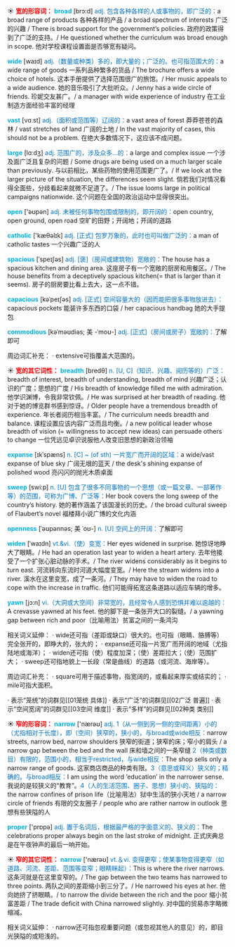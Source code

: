 ☀ <font color="red">**宽的形容词：**</font>
<font color="sky blue">**broad**</font> [brɔ:d] 
<font color="#0070c0">adj. 包含各种各样的人或事物的，即广泛的：</font>a broad range of products 各种各样的产品 / a broad spectrum of interests 广泛的兴趣 / There is broad support for the government’s policies. 政府的政策得到了广泛的支持。/ He questioned whether the curriculum was broad enough in scope. 他对学校课程设置面是否够宽有疑问。

<font color="sky blue">**wide**</font> [waɪd] 
<font color="#0070c0">adj.（数量或种类）多的，即大量的；广泛的。也可指范围大的：</font>a wide range of goods 一系列品种繁多的货品 / The brochure offers a wide choice of hotels. 这本手册提供了选择范围很广的旅馆。/ Her music appeals to a wide audience. 她的音乐吸引了大批听众。/ Jenny has a wide circle of friends. 珍妮交友甚广。/ a manager with wide experience of industry 在工业制造方面经验丰富的经理

<font color="sky blue">**vast**</font> [vɑːst] 
<font color="#0070c0">adj.（面积或范围等）辽阔的：</font>a vast area of forest 莽莽苍苍的森林 / vast stretches of land 广阔的土地 / In the vast majority of cases, this should not be a problem. 在绝大多数情况下，这应该不成问题。

<font color="sky blue">**large**</font> [lɑːdӡ] 
<font color="#0070c0">adj. 范围广的，涉及众多…的：</font>a large and complex issue 一个涉及面广泛且复杂的问题 / Some drugs are being used on a much larger scale than previously. 与以前相比，某些药物的使用范围更广了。/ If we look at the larger picture of the situation, the differences seem slight. 倘若我们对情况看得全面些，分歧看起来就微不足道了。/ The issue looms large in political campaigns nationwide. 这个问题在全国的政治运动中显得很突出。

<font color="sky blue">**open**</font> ['əʊpən] 
<font color="#0070c0">adj. 未被任何事物包围或限制的，即开阔的：</font>open country, open ground, open road 空旷的田野；开阔地；开阔的道路

<font color="sky blue">**catholic**</font> ['kæθəlɪk] 
<font color="#0070c0">adj. [正式] 包罗万象的，此时也可叫做广泛的：</font>a man of catholic tastes 一个兴趣广泛的人
           
<font color="sky blue">**spacious**</font> [ˈspeɪʃəs]
<font color="#0070c0">adj. [褒]（房间或建筑物）宽敞的：</font>The house has a spacious kitchen and dining area. 这座房子有一个宽敞的厨房和用餐区。/ The house benefits from a deceptively spacious kitchen(= that is larger than it seems). 房子的厨房要比看上去大，这一点不错。

<font color="sky blue">**capacious**</font> [kəˈpeɪʃəs]
<font color="#0070c0">adj. [正式] 空间容量大的（因而能把很多事物放进去）：</font>capacious pockets 能装许多东西的口袋 / her capacious handbag 她的大手提包

<font color="sky blue">**commodious**</font> [kəˈməʊdiəs; 美 -ˈmoʊ-]
<font color="#0070c0">adj. [正式]（房间或房子）宽敞的：</font>了解即可

周边词汇补充：
· extensive可指覆盖大范围的。

☀ <font color="red">**宽的其它词性：**</font>
<font color="sky blue">**breadth**</font> [bredθ]
<font color="#0070c0">n. [U, C]（知识、兴趣、阅历等的）广泛：</font>breadth of interest, breadth of understanding, breadth of mind 兴趣广泛；认识的广度；思想的广度 / His breadth of knowledge filled me with admiration. 他学识渊博，令我非常钦佩。/ He was surprised at her breadth of reading. 他对于她的博览群书感到惊讶。/ Older people have a tremendous breadth of experience. 年长者阅历相当丰富。/ The curriculum needs breadth and balance. 课程设置应该内容广泛而且均衡。/ a new political leader whose breadth of vision (= willingness to accept new ideas) can persuade others to change 一位凭远见卓识说服他人改变旧思想的新政治领袖
  
<font color="sky blue">**expanse**</font> [ɪkˈspæns]
<font color="#0070c0">n. [C] ~ (of sth) 一片宽广而开阔的区域：</font>a wide/vast expanse of blue sky 广阔无垠的蓝天 / the desk's shining expanse of polished wood 亮闪闪的抛光木质桌面

<font color="sky blue">**sweep**</font> [swi:p] 
<font color="#0070c0">n. [U] 包含了很多不同事物的一个思想（或一篇文章、一部著作等）的范围，可称为广博、广泛等：</font>Her book covers the long sweep of the country’s history. 她的著作涵盖了该国漫长的历史。/ the broad cultural sweep of Flaubert’s novel 福楼拜小说广博的文化内涵
                      
<font color="sky blue">**openness**</font> [ˈəʊpənnəs; 美 ˈoʊ-]
<font color="#0070c0">n. [U] 空间上的开阔：</font>了解即可

<font color="sky blue">**widen**</font> [ˈwaɪdn]
<font color="#0070c0">vt.&vi.（使）变宽：</font>Her eyes widened in surprise. 她惊讶地睁大了眼睛。/ He had an operation last year to widen a heart artery. 去年他接受了一个扩张心脏动脉的手术。/ The river widens considerably as it begins to turn east. 河流转向东流时河道大幅度变宽。/ Here the stream widens into a river. 溪水在这里变宽，成了一条河。/ They may have to widen the road to cope with the increase in traffic. 他们可能得拓宽这条道路以适应车辆的增多。

<font color="sky blue">**yawn**</font> [jɔ:n] 
<font color="#0070c0">vi.（大洞或大空间）非常宽的，且经常令人感到恐惧并难以逾越的：</font>A crevasse yawned at his feet. 他的脚下是一条张开大口的裂缝。/ a yawning gap between rich and poor（比喻用法）贫富之间的一条鸿沟

相关词义延伸：
· wide还可指（差距或缺口）很大的。也可指（眼睛、胳膊等）完全张开的，即睁大的，张大的；
· expanse还可指一片宽广而开阔的地域（尤指陆地或海洋）；
· widen还可指（使）程度加深；（使）差距拉大；（使）范围扩大；
· sweep还可指地貌上一长段（常是曲线）的道路（或河流、海岸等）。

周边词汇补充：
· square可用于描述事物，指宽阔的，或看起来厚实或结实的；
· mile可指大面积。

· 表示“笼统”的词群见[[01笼统 具体]]
· 表示“广泛”的词群见[[02广泛 普遍]]
· 表示“空间宽阔”的词群见[[03空间 维度]]
· 表示“多样”的词群见[[02种类 类别]]

☀ <font color="red">**窄的形容词：**</font>
<font color="sky blue">**narrow**</font> ['nærəʊ] 
<font color="#0070c0">adj. 1（从一侧到另一侧的空间距离）小的（尤指相对于长度），即（空间）狭窄的，狭小的，与broad或wide相反：</font>narrow streets, narrow bed, narrow shoulders 狭窄的街道；狭窄的床；窄小的肩头 / a narrow gap between the bed and the wall 床和墙之间的一条窄缝 <font color="#0070c0">2（种类或数目）有限的，范围小的，相当于restricted，与wide相反：</font>The shop sells only a narrow range of goods. 这家商店商品的种类有限。<font color="#0070c0">3（意思或释义）狭义的；精确的。与broad相反：</font>I am using the word ‘education’ in the narrower sense. 我说的是较狭义的“教育”。<font color="#0070c0">4（人的生活范围、圈子、思想）狭小的、狭隘的：</font>the narrow confines of prison life（比喻用法）狱中生活的狭小天地 / a narrow circle of friends 有限的交友圈子 / people who are rather narrow in outlook 思想有些狭隘的人

<font color="sky blue">**proper**</font> ['prɒpə] 
<font color="#0070c0">adj. 置于名词后，根据最严格的字面意义的、狭义的：</font>The celebrations proper always begin on the last stroke of midnight. 正式庆典总是在午夜钟声的最后一响开始。

☀ <font color="red">**窄的其它词性：**</font>
<font color="sky blue">**narrow**</font> ['nærəʊ] 
<font color="#0070c0">vt.＆vi. 变得更窄；使某事物变得更窄（如道路、河流、差距、范围等变窄；眼睛眯起）：</font>This is where the river narrows. 这条河就是在这里变窄的。/ The gap between the two teams has narrowed to three points. 两队之间的差距缩小到三分了。/ He narrowed his eyes at her. 他向她挤了挤眼睛。/ to narrow the divide between the rich and the poor 缩小贫富差距 / The trade deficit with China narrowed slightly. 对中国的贸易赤字略微缩减。

相关词义延伸：
· narrow还可指忽视重要问题（或忽视其他人的意见）的，即目光狭隘的或短浅的。
